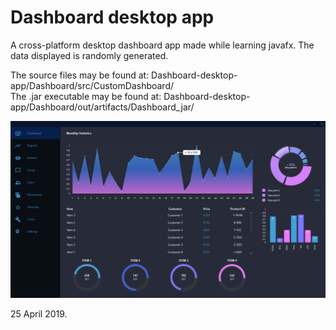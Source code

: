 # Dashboard desktop app

A cross-platform desktop dashboard app made while learning javafx. The data displayed is randomly generated.

The source files may be found at: Dashboard-desktop-app/Dashboard/src/CustomDashboard/ \
The .jar executable may be found at: Dashboard-desktop-app/Dashboard/out/artifacts/Dashboard_jar/

![](Dashboard/DashboardPreview/DashboardImage.png)

25 April 2019.
